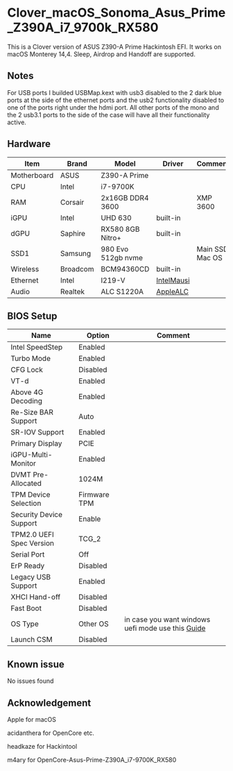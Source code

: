 # Clover_macOS_Sonoma_Asus_Prime_Z390A_i7_9700k_RX580
This is a Clover version of ASUS Z390-A Prime Hackintosh EFI. It works on macOS Monterey 14,4. Sleep, Airdrop and Handoff are supported.



## Notes
For USB ports I builded USBMap.kext with usb3 disabled to the 2 dark blue ports at the side of the ethernet ports and the usb2 functionality disabled to one of the ports right under the hdmi port. All other ports of the mono and the 2 usb3.1 ports to the side of the case will have all their functionality active.


## Hardware
| Item | Brand | Model | Driver | Comment |
|-----|-----|-----|-----|-----|
| Motherboard | ASUS | Z390-A Prime | | |
| CPU | Intel | i7-9700K | | |
| RAM | Corsair | 2x16GB DDR4 3600 | | XMP 3600 |
| iGPU | Intel | UHD 630 | built-in | |
| dGPU | Saphire | RX580 8GB Nitro+ | built-in | |
| SSD1 | Samsung | 980 Evo 512gb nvme | | Main SSD Mac OS |
| Wireless | Broadcom | BCM94360CD | built-in | |
| Ethernet | Intel | I219-V | [IntelMausi](https://github.com/acidanthera/IntelMausi) | |
| Audio | Realtek | ALC S1220A | [AppleALC](https://github.com/acidanthera/AppleALC) | |



## BIOS Setup
| Name | Option | Comment |
| --- | --- | --- |
| Intel SpeedStep | Enabled | |
| Turbo Mode | Enabled | |
| CFG Lock | Disabled | |
| VT-d | Enabled | |
| Above 4G Decoding | Enabled | |
| Re-Size BAR Support | Auto | |
| SR-IOV Support | Enabled | |
| Primary Display | PCIE | |
| iGPU-Multi-Monitor | Enabled | |
| DVMT Pre-Allocated | 1024M | |
| TPM Device Selection | Firmware TPM | |
| Security Device Support | Enable | |
| TPM2.0 UEFI Spec Version | TCG_2 | |
| Serial Port | Off | |
| ErP Ready | Disabled | |
| Legacy USB Support | Enabled | |
| XHCI Hand-off | Disabled | |
| Fast Boot | Disabled | |
| OS Type | Other OS | in case you want windows uefi mode use this [Guide](https://www.tonymacx86.com/threads/guide-opencore-and-uefi-secure-boot-using-windows-subsystem-for-linux.317166/#post-2295190) |
| Launch CSM | Disabled | |

## Known issue
No issues found

## Acknowledgement
Apple for macOS

acidanthera for OpenCore etc.

headkaze for Hackintool

m4ary for OpenCore-Asus-Prime-Z390A_i7-9700K_RX580
